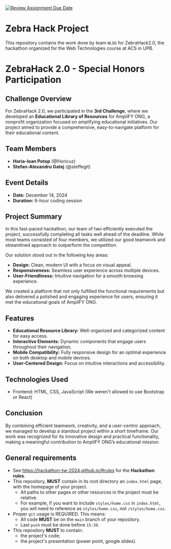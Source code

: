 [![Review Assignment Due Date](https://classroom.github.com/assets/deadline-readme-button-22041afd0340ce965d47ae6ef1cefeee28c7c493a6346c4f15d667ab976d596c.svg)](https://classroom.github.com/a/BpwsxHR1)
# Zebra Hack Project

This repository contains the work done by team `WLOG` for ZebraHack2.0, the hackathon organized for the Web Technologies course at ACS in UPB.

# ZebraHack 2.0 - Special Honors Participation

## Challenge Overview
For ZebraHack 2.0, we participated in the **3rd Challenge**, where we developed an **Educational Library of Resources** for AmpliFY ONG, a nonprofit organization focused on amplifying educational initiatives. Our project aimed to provide a comprehensive, easy-to-navigate platform for their educational content.

## Team Members
- **Horia-Ioan Potop** (@Horicuz)  
- **Stefan-Alexandru Gatej** (@steffegit)

## Event Details
- **Date:** December 14, 2024
- **Duration:** 6-hour coding session

## Project Summary
In this fast-paced hackathon, our team of two efficiently executed the project, successfully completing all tasks well ahead of the deadline. While most teams consisted of four members, we utilized our good teamwork and streamlined approach to outperform the competition.

Our solution stood out in the following key areas:
- **Design:** Clean, modern UI with a focus on visual appeal.
- **Responsiveness:** Seamless user experience across multiple devices.
- **User-Friendliness:** Intuitive navigation for a smooth browsing experience.

We created a platform that not only fulfilled the functional requirements but also delivered a polished and engaging experience for users, ensuring it met the educational goals of AmpliFY ONG.

## Features
- **Educational Resource Library:** Well-organized and categorized content for easy access.
- **Interactive Elements:** Dynamic components that engage users throughout their navigation.
- **Mobile Compatibility:** Fully responsive design for an optimal experience on both desktop and mobile devices.
- **User-Centered Design:** Focus on intuitive interactions and accessibility.

## Technologies Used
- Frontend: HTML, CSS, JavaScript
(We weren't allowed to use Bootstrap or React)

## Conclusion
By combining efficient teamwork, creativity, and a user-centric approach, we managed to develop a standout project within a short timeframe. Our work was recognized for its innovative design and practical functionality, making a meaningful contribution to AmpliFY ONG’s educational mission.


## General requirements

- See https://hackathon-tw-2024.github.io/#rules for the **Hackathon rules**.
- This repository, **MUST**  contain in its root directory an `index.html` page, with the homepage of your project.
  - All paths to other pages or other resources in the project must be relative. 
  - For example, if you want to include `styles/home.css` in `index.html`, you will need to reference as `styles/home.css`, not `/styles/home.css`.
- Proper `git` usage is REQUIRED. This means:
  - All code **MUST** be on the `main` branch of your repository.
  - Last `push` must be done before `15:30`.
- This repository **MUST** to contain:
  - the project's code;
  - the project's presentation (power point, google slides).

